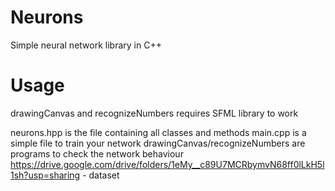 # Neurons
Simple neural network library in C++

# Usage
drawingCanvas and recognizeNumbers requires SFML library to work

neurons.hpp is the file containing all classes and methods
main.cpp is a simple file to train your network
drawingCanvas/recognizeNumbers are programs to check the network behaviour
https://drive.google.com/drive/folders/1eMy__c89U7MCRbymvN68ff0lLkH5l1sh?usp=sharing - dataset
